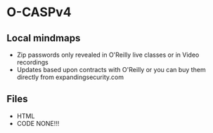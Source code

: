 # O-CASPv4
## Local mindmaps
- Zip passwords only revealed in O'Reilly live classes or in Video recordings
- Updates based upon contracts with O'Reilly or you can buy them directly from expandingsecurity.com
## Files
- HTML
- CODE NONE!!!